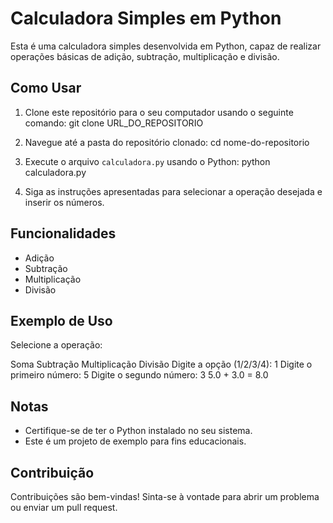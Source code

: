 # Calculadora Simples em Python

Esta é uma calculadora simples desenvolvida em Python, capaz de realizar operações básicas de adição, subtração, multiplicação e divisão.

## Como Usar

1. Clone este repositório para o seu computador usando o seguinte comando:
git clone URL_DO_REPOSITORIO

2. Navegue até a pasta do repositório clonado:
cd nome-do-repositorio

3. Execute o arquivo `calculadora.py` usando o Python:
python calculadora.py

4. Siga as instruções apresentadas para selecionar a operação desejada e inserir os números.

## Funcionalidades

- Adição
- Subtração
- Multiplicação
- Divisão

## Exemplo de Uso
Selecione a operação:

Soma
Subtração
Multiplicação
Divisão
Digite a opção (1/2/3/4): 1
Digite o primeiro número: 5
Digite o segundo número: 3
5.0 + 3.0 = 8.0

## Notas

- Certifique-se de ter o Python instalado no seu sistema.
- Este é um projeto de exemplo para fins educacionais.

## Contribuição

Contribuições são bem-vindas! Sinta-se à vontade para abrir um problema ou enviar um pull request.
